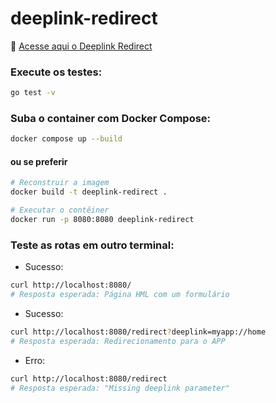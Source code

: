 # deeplink-redirect

🔗 [Acesse aqui o Deeplink Redirect](https://deeplink-redirect-1059480473666.us-central1.run.app/)

### Execute os testes:

```bash
go test -v
```

### Suba o container com Docker Compose:

```bash
docker compose up --build
```

#### ou se preferir

```bash
# Reconstruir a imagem
docker build -t deeplink-redirect .

# Executar o contêiner
docker run -p 8080:8080 deeplink-redirect
```

### Teste as rotas em outro terminal:

- Sucesso:

```bash
curl http://localhost:8080/
# Resposta esperada: Página HML com um formulário
```

- Sucesso:

```bash
curl http://localhost:8080/redirect?deeplink=myapp://home
# Resposta esperada: Redirecionamento para o APP
```

- Erro:

```bash
curl http://localhost:8080/redirect
# Resposta esperada: "Missing deeplink parameter"
```
